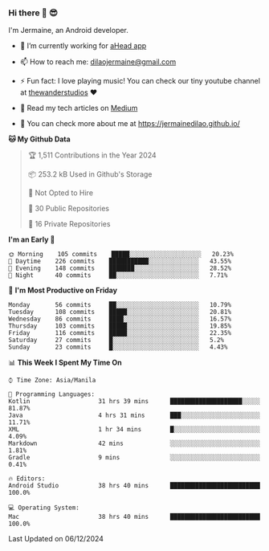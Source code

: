 ### Hi there 👋 😎
I'm Jermaine, an Android developer.

- 🔭 I’m currently working for [aHead app](https://www.ahead-app.com/)

- 📫 How to reach me: dilaojermaine@gmail.com

- ⚡ Fun fact: I love playing music! You can check our tiny youtube channel at [thewanderstudios](https://www.youtube.com/thewanderstudios) ♥️

- 📖 Read my tech articles on [Medium](https://jermainedilao.medium.com/)

- 👀 You can check more about me at https://jermainedilao.github.io/

<!--
**jermainedilao/jermainedilao** is a ✨ _special_ ✨ repository because its `README.md` (this file) appears on your GitHub profile.

Here are some ideas to get you started:

- 🔭 I’m currently working on ...
- 🌱 I’m currently learning ...
- 👯 I’m looking to collaborate on ...
- 🤔 I’m looking for help with ...
- 💬 Ask me about ...
- 📫 How to reach me: ...
- 😄 Pronouns: ...
- ⚡ Fun fact: ...
-->

<!--START_SECTION:waka-->
**🐱 My Github Data** 

> 🏆 1,511 Contributions in the Year 2024
 > 
> 📦 253.2 kB Used in Github's Storage 
 > 
> 🚫 Not Opted to Hire
 > 
> 📜 30 Public Repositories 
 > 
> 🔑 16 Private Repositories  
 > 
**I'm an Early 🐤** 

```text
🌞 Morning    105 commits    █████░░░░░░░░░░░░░░░░░░░░   20.23% 
🌆 Daytime    226 commits    ███████████░░░░░░░░░░░░░░   43.55% 
🌃 Evening    148 commits    ███████░░░░░░░░░░░░░░░░░░   28.52% 
🌙 Night      40 commits     ██░░░░░░░░░░░░░░░░░░░░░░░   7.71%

```
📅 **I'm Most Productive on Friday** 

```text
Monday       56 commits     ██░░░░░░░░░░░░░░░░░░░░░░░   10.79% 
Tuesday      108 commits    █████░░░░░░░░░░░░░░░░░░░░   20.81% 
Wednesday    86 commits     ████░░░░░░░░░░░░░░░░░░░░░   16.57% 
Thursday     103 commits    █████░░░░░░░░░░░░░░░░░░░░   19.85% 
Friday       116 commits    █████░░░░░░░░░░░░░░░░░░░░   22.35% 
Saturday     27 commits     █░░░░░░░░░░░░░░░░░░░░░░░░   5.2% 
Sunday       23 commits     █░░░░░░░░░░░░░░░░░░░░░░░░   4.43%

```


📊 **This Week I Spent My Time On** 

```text
⌚︎ Time Zone: Asia/Manila

💬 Programming Languages: 
Kotlin                   31 hrs 39 mins      ████████████████████░░░░░   81.87% 
Java                     4 hrs 31 mins       ███░░░░░░░░░░░░░░░░░░░░░░   11.71% 
XML                      1 hr 34 mins        █░░░░░░░░░░░░░░░░░░░░░░░░   4.09% 
Markdown                 42 mins             ░░░░░░░░░░░░░░░░░░░░░░░░░   1.81% 
Gradle                   9 mins              ░░░░░░░░░░░░░░░░░░░░░░░░░   0.41%

🔥 Editors: 
Android Studio           38 hrs 40 mins      █████████████████████████   100.0%

💻 Operating System: 
Mac                      38 hrs 40 mins      █████████████████████████   100.0%

```


 Last Updated on 06/12/2024
<!--END_SECTION:waka-->
